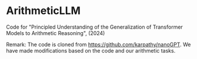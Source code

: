 # ArithmeticLLM
Code for "Principled Understanding of the Generalization of Transformer Models to Arithmetic Reasoning", (2024)

Remark: The code is cloned from https://github.com/karpathy/nanoGPT. We have made modifications based on the code and our arithmetic tasks.

